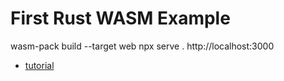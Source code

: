 # First Rust WASM Example

wasm-pack build --target web
npx serve .
http://localhost:3000

- [tutorial](https://aralroca.com/blog/first-steps-webassembly-rust)
